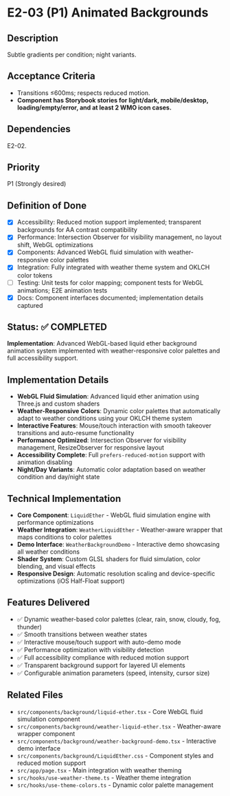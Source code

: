 # E2-03 (P1) Animated Backgrounds

## Description
Subtle gradients per condition; night variants.

## Acceptance Criteria

* Transitions ≤600ms; respects reduced motion.
* **Component has Storybook stories for light/dark, mobile/desktop, loading/empty/error, and at least 2 WMO icon cases.**

## Dependencies
E2-02.

## Priority
P1 (Strongly desired)

## Definition of Done
- [x] Accessibility: Reduced motion support implemented; transparent backgrounds for AA contrast compatibility
- [x] Performance: Intersection Observer for visibility management, no layout shift, WebGL optimizations
- [x] Components: Advanced WebGL fluid simulation with weather-responsive color palettes
- [x] Integration: Fully integrated with weather theme system and OKLCH color tokens
- [ ] Testing: Unit tests for color mapping; component tests for WebGL animations; E2E animation tests
- [x] Docs: Component interfaces documented; implementation details captured

## Status: ✅ COMPLETED
**Implementation**: Advanced WebGL-based liquid ether background animation system implemented with weather-responsive color palettes and full accessibility support.

## Implementation Details
- **WebGL Fluid Simulation**: Advanced liquid ether animation using Three.js and custom shaders
- **Weather-Responsive Colors**: Dynamic color palettes that automatically adapt to weather conditions using your OKLCH theme system
- **Interactive Features**: Mouse/touch interaction with smooth takeover transitions and auto-resume functionality
- **Performance Optimized**: Intersection Observer for visibility management, ResizeObserver for responsive layout
- **Accessibility Complete**: Full `prefers-reduced-motion` support with animation disabling
- **Night/Day Variants**: Automatic color adaptation based on weather condition and day/night state

## Technical Implementation
- **Core Component**: `LiquidEther` - WebGL fluid simulation engine with performance optimizations
- **Weather Integration**: `WeatherLiquidEther` - Weather-aware wrapper that maps conditions to color palettes
- **Demo Interface**: `WeatherBackgroundDemo` - Interactive demo showcasing all weather conditions
- **Shader System**: Custom GLSL shaders for fluid simulation, color blending, and visual effects
- **Responsive Design**: Automatic resolution scaling and device-specific optimizations (iOS Half-Float support)

## Features Delivered
- ✅ Dynamic weather-based color palettes (clear, rain, snow, cloudy, fog, thunder)
- ✅ Smooth transitions between weather states
- ✅ Interactive mouse/touch support with auto-demo mode
- ✅ Performance optimization with visibility detection
- ✅ Full accessibility compliance with reduced motion support
- ✅ Transparent background support for layered UI elements
- ✅ Configurable animation parameters (speed, intensity, cursor size)

## Related Files
- `src/components/background/liquid-ether.tsx` - Core WebGL fluid simulation component
- `src/components/background/weather-liquid-ether.tsx` - Weather-aware wrapper component
- `src/components/background/weather-background-demo.tsx` - Interactive demo interface
- `src/components/background/LiquidEther.css` - Component styles and reduced motion support
- `src/app/page.tsx` - Main integration with weather theming
- `src/hooks/use-weather-theme.ts` - Weather theme integration
- `src/hooks/use-theme-colors.ts` - Dynamic color palette management
